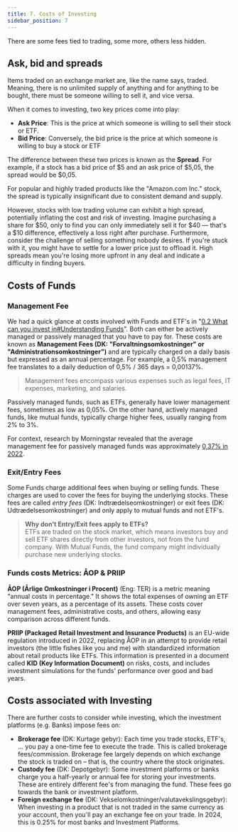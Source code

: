 ```yaml
---
title: 7. Costs of Investing
sidebar_position: 7
---
```


There are some fees tied to trading, some more, others less hidden.

## Ask, bid and spreads
Items traded on an exchange market are, like the name says, traded. Meaning, there is no unlimited supply of anything and for anything to be bought, there must be someone willing to sell it, and vice versa.

When it comes to investing, two key prices come into play:
- **Ask Price**: This is the price at which someone is willing to sell their stock or ETF.
- **Bid Price**: Conversely, the bid price is the price at which someone is willing to buy a stock or ETF

The difference between these two prices is known as the **Spread**. For example, if a stock has a bid price of $5 and an ask price of $5,05, the spread would be $0,05.

For popular and highly traded products like the "Amazon.com Inc." stock, the spread is typically insignificant due to consistent demand and supply. 

However, stocks with low trading volume can exhibit a high spread, potentially inflating the cost and risk of investing. Imagine purchasing a share for $50, only to find you can only immediately sell it for $40 — that's a $10 difference, effectively a loss right after purchase.
Furthermore, consider the challenge of selling something nobody desires. If you're stuck with it, you might have to settle for a lower price just to offload it. 
High spreads mean you're losing more upfront in any deal and indicate a difficulty in finding buyers.

## Costs of Funds

### Management Fee
We had a quick glance at costs involved with Funds and ETF's in "[0.2 What can you invest in#Understanding Funds](https://github.com/dk-invest-101/DK-Investing-101/blob/main/0.2%20What%20can%20you%20invest%20in.md#understanding-funds)". Both can either be actively managed or passively managed that you have to pay for. These costs are known as **Management Fees (DK: "Forvaltningsomkostninger" or "Administrationsomkostninger")** and are typically charged on a daily basis but expressed as an annual percentage. For example, a 0,5% management fee translates to a daily deduction of 0,5% / 365 days = 0,00137%.

> Management fees encompass various expenses such as legal fees, IT expenses, marketing, and salaries.

Passively managed funds, such as ETFs, generally have lower management fees, sometimes as low as 0,05%. On the other hand, actively managed funds, like mutual funds, typically charge higher fees, usually ranging from 2% to 3%.

For context, research by Morningstar revealed that the average management fee for passively managed funds was approximately [0,37% in 2022](https://www.investopedia.com/ask/answers/071816/how-are-etf-fees-deducted.asp).

### Exit/Entry Fees
Some Funds charge additional fees when buying or selling funds. These charges are used to cover the fees for buying the underlying stocks. These fees are called _entry fees_ (DK: Indtrædelseomkostninger) or exit fees (DK: Udtrædelsesomkostninger) and only apply to mutual funds and not ETF's.

> **Why don't Entry/Exit fees apply to ETFs?**  
> ETFs are traded on the stock market, which means investors buy and sell ETF shares directly from other investors, not from the fund company. With Mutual Funds, the fund company might individually purchase new underlying stocks.

### Funds costs Metrics: ÅOP & PRIIP
**ÅOP (Årlige Omkostninger i Procent)** (Eng: TER) is a metric meaning "annual costs in percentage." It shows the total expenses of owning an ETF over seven years, as a percentage of its assets. These costs cover management fees, administrative costs, and others, allowing easy comparison across different funds.

**PRIIP (Packaged Retail Investment and Insurance Products)** is an EU-wide regulation introduced in 2022, replacing ÅOP in an attempt to provide retail investors (the little fishes like you and me) with standardized information about retail products like ETFs. This information is presented in a document called **KID (Key Information Document)** on risks, costs, and includes investment simulations for the funds' performance over good and bad years.

## Costs associated with Investing
There are further costs to consider while investing, which the investment platforms (e.g. Banks) impose fees on:
- **Brokerage fee** (DK: Kurtage gebyr): Each time you trade stocks, ETF's, ... you pay a one-time fee to execute the trade. This is called brokerage fees/commission. Brokerage fee largely depends on which exchange the stock is traded on – that is, the country where the stock originates.
- **Custody fee** (DK: Depotgebyr): Some investment platforms or banks charge you a half-yearly or annual fee for storing your investments. These are entirely different fee's from managing the fund. These fees go towards the bank or investment platform.
- **Foreign exchange fee** (DK: Vekselomkostninger/valutavekslingsgebyr): When investing in a product that is not traded in the same currency as your account, then you'll pay an exchange fee on your trade. In 2024, this is 0.25% for most banks and Investment Platforms.



